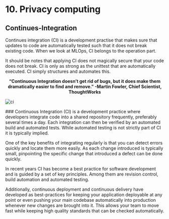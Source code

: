 # 10. Privacy computing


## Continues-Integration

Continues integration (CI) is a development practise that makes sure that updates to code 
are automatically tested such that it does not break existing code. When we look at MLOps,
CI belongs to the operation part. 

It should be notes that applying CI does not magically secure that your code does not break.
CI is only as strong as the unittest that are automatically executed. CI simply structures and
automates this.

<p align="center">
<b> “Continuous Integration doesn’t get rid of bugs, but it does make them dramatically easier to find and remove.” -Martin Fowler, Chief Scientist, ThoughtWorks </b>

![ci](..figures/ci.png)
</p>
### 
Continuous Integration (CI) is a development practice where developers integrate code into a shared repository frequently, preferably several times a day. Each integration can then be verified by an automated build and automated tests. While automated testing is not strictly part of CI it is typically implied.

One of the key benefits of integrating regularly is that you can detect errors quickly and locate them more easily. As each change introduced is typically small, pinpointing the specific change that introduced a defect can be done quickly.

In recent years CI has become a best practice for software development and is guided by a set of key principles. Among them are revision control, build automation and automated testing.

Additionally, continuous deployment and continuous delivery have developed as best-practices for keeping your application deployable at any point or even pushing your main codebase automatically into production whenever new changes are brought into it. This allows your team to move fast while keeping high quality standards that can be checked automatically.




